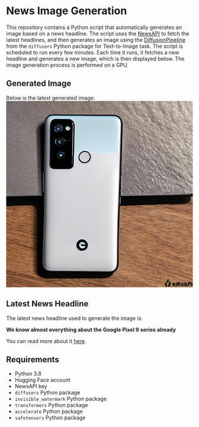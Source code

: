 # News Image Generation
This repository contains a Python script that automatically generates an image based on a news headline. The script uses the [NewsAPI](https://newsapi.org/) to fetch the latest headlines, and then generates an image using the [DiffusionPipeline](https://github.com/huggingface/diffusers) from the `diffusers` Python package for Text-to-Image task.
The script is scheduled to run every few minutes. Each time it runs, it fetches a new headline and generates a new image, which is then displayed below. The image generation process is performed on a GPU.

## Generated Image
Below is the latest generated image:
![Generated Image](image.png)

## Latest News Headline
The latest news headline used to generate the image is:

**We know almost everything about the Google Pixel 9 series already**

You can read more about it [here](https://news.google.com/rss/articles/CBMiPmh0dHBzOi8vOXRvNWdvb2dsZS5jb20vMjAyNC8wNy8yOC9nb29nbGUtcGl4ZWwtOS1zZXJpZXMtbGVha3Mv0gEA?oc=5).

## Requirements
- Python 3.8
- Hugging Face account
- NewsAPI key
- `diffusers` Python package
- `invisible_watermark` Python package
- `transformers` Python package
- `accelerate` Python package
- `safetensors` Python package
